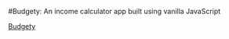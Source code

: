 #Budgety: An income calculator app built using vanilla JavaScript

[Budgety ](https://cagl18.github.io/budgety/)